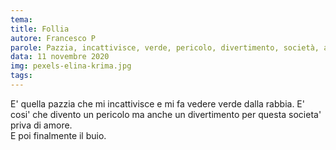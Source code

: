```yaml
---
tema:
title: Follia
autore: Francesco P
parole: Pazzia, incattivisce, verde, pericolo, divertimento, società, amore, buio
data: 11 novembre 2020
img: pexels-elina-krima.jpg
tags: 
---
```

E' quella pazzia che mi incattivisce e mi fa vedere verde dalla rabbia.   E' cosi' che divento un pericolo ma anche un divertimento per questa societa' priva di amore.  
E poi finalmente il buio.

